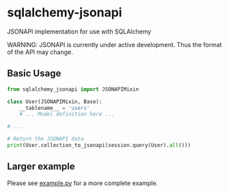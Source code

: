 # sqlalchemy-jsonapi

JSONAPI implementation for use with SQLAlchemy

WARNING: JSONAPI is currently under active development.  Thus the format of the API may change.

## Basic Usage

```py
from sqlalchemy_jsonapi import JSONAPIMixin

class User(JSONAPIMixin, Base):
    __tablename__ = 'users'
    # ... Model definition here ...

# ...

# Return the JSONAPI data
print(User.collection_to_jsonapi(session.query(User).all()))
```

## Larger example

Please see [example.py](example.py) for a more complete example.